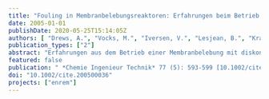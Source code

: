 ```yaml
---
title: "Fouling in Membranbelebungsreaktoren: Erfahrungen beim Betrieb mit diskontinuierlichem Schlammabzug"
date: 2005-01-01
publishDate: 2020-05-25T15:14:05Z
authors: [ "Drews, A.", "Vocks, M.", "Iversen, V.", "Lesjean, B.", "Kraume, M." ]
publication_types: ["2"]
abstract: "Erfahrungen aus dem Betrieb einer Membranbelebung mit diskontinuierlichem Schlammabzug werden vorgestellt. Das Ziel ist, den Einfluss der Betriebsbedingungen auf Fouling und den Abbau extrazellulärer polymerer Substanzen zu bestimmen sowie mit bekannten Zusammenhängen aus Anlagen mit kontinuierlichem Abzug zu vergleichen."
featured: false
publication: " *Chemie Ingenieur Technik* 77 (5): 593-599 [10.1002/cite.200500036](https://doi.org/10.1002/cite.200500036)"
doi: "10.1002/cite.200500036"
projects: ["enrem"]
---
```


